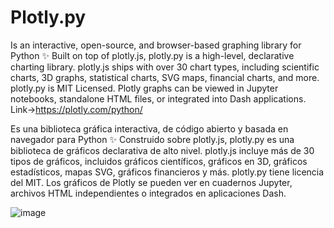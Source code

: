 # Plotly.py 

Is an interactive, open-source, and browser-based graphing library for Python :sparkles:
Built on top of plotly.js, plotly.py is a high-level, declarative charting library. plotly.js ships with over 30 chart types, including scientific charts, 3D graphs, statistical charts, SVG maps, financial charts, and more.
plotly.py is MIT Licensed. Plotly graphs can be viewed in Jupyter notebooks, standalone HTML files, or integrated into Dash applications.
Link->https://plotly.com/python/

Es una biblioteca gráfica interactiva, de código abierto y basada en navegador para Python :sparkles:
Construido sobre plotly.js, plotly.py es una biblioteca de gráficos declarativa de alto nivel. plotly.js incluye más de 30 tipos de gráficos, incluidos gráficos científicos, gráficos en 3D, gráficos estadísticos, mapas SVG, gráficos financieros y más.
plotly.py tiene licencia del MIT. Los gráficos de Plotly se pueden ver en cuadernos Jupyter, archivos HTML independientes o integrados en aplicaciones Dash.


![image](https://user-images.githubusercontent.com/105023719/188014592-80b0718e-8e9d-485c-bbbb-c16605ad41ad.png)
